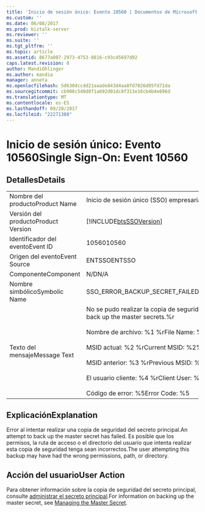 ```yaml
---
title: 'Inicio de sesión único: Evento 10560 | Documentos de Microsoft'
ms.custom: ''
ms.date: 06/08/2017
ms.prod: biztalk-server
ms.reviewer: ''
ms.suite: ''
ms.tgt_pltfrm: ''
ms.topic: article
ms.assetid: 8677a807-2973-4753-8816-c93c45697d92
caps.latest.revision: 8
author: MandiOhlinger
ms.author: mandia
manager: anneta
ms.openlocfilehash: 5d630dccdd21aaade843d4aa8fd7026d05fd71da
ms.sourcegitcommit: cb908c540d8f1a692d01dc8f313e16cb4b4e696d
ms.translationtype: MT
ms.contentlocale: es-ES
ms.lasthandoff: 09/20/2017
ms.locfileid: "22271388"
---
```

# <a name="single-sign-on-event-10560"></a><span data-ttu-id="0d9b2-102">Inicio de sesión único: Evento 10560</span><span class="sxs-lookup"><span data-stu-id="0d9b2-102">Single Sign-On: Event 10560</span></span>
## <a name="details"></a><span data-ttu-id="0d9b2-103">Detalles</span><span class="sxs-lookup"><span data-stu-id="0d9b2-103">Details</span></span>  
  
|||  
|-|-|  
|<span data-ttu-id="0d9b2-104">Nombre del producto</span><span class="sxs-lookup"><span data-stu-id="0d9b2-104">Product Name</span></span>|<span data-ttu-id="0d9b2-105">Inicio de sesión único (SSO) empresarial</span><span class="sxs-lookup"><span data-stu-id="0d9b2-105">Enterprise Single Sign-On</span></span>|  
|<span data-ttu-id="0d9b2-106">Versión del producto</span><span class="sxs-lookup"><span data-stu-id="0d9b2-106">Product Version</span></span>|[!INCLUDE[btsSSOVersion](../includes/btsssoversion-md.md)]|  
|<span data-ttu-id="0d9b2-107">Identificador del evento</span><span class="sxs-lookup"><span data-stu-id="0d9b2-107">Event ID</span></span>|<span data-ttu-id="0d9b2-108">10560</span><span class="sxs-lookup"><span data-stu-id="0d9b2-108">10560</span></span>|  
|<span data-ttu-id="0d9b2-109">Origen del evento</span><span class="sxs-lookup"><span data-stu-id="0d9b2-109">Event Source</span></span>|<span data-ttu-id="0d9b2-110">ENTSSO</span><span class="sxs-lookup"><span data-stu-id="0d9b2-110">ENTSSO</span></span>|  
|<span data-ttu-id="0d9b2-111">Componente</span><span class="sxs-lookup"><span data-stu-id="0d9b2-111">Component</span></span>|<span data-ttu-id="0d9b2-112">N/D</span><span class="sxs-lookup"><span data-stu-id="0d9b2-112">N/A</span></span>|  
|<span data-ttu-id="0d9b2-113">Nombre simbólico</span><span class="sxs-lookup"><span data-stu-id="0d9b2-113">Symbolic Name</span></span>|<span data-ttu-id="0d9b2-114">SSO_ERROR_BACKUP_SECRET_FAILED</span><span class="sxs-lookup"><span data-stu-id="0d9b2-114">SSO_ERROR_BACKUP_SECRET_FAILED</span></span>|  
|<span data-ttu-id="0d9b2-115">Texto del mensaje</span><span class="sxs-lookup"><span data-stu-id="0d9b2-115">Message Text</span></span>|<span data-ttu-id="0d9b2-116">No se pudo realizar la copia de seguridad del secreto principal.%r</span><span class="sxs-lookup"><span data-stu-id="0d9b2-116">Failed to back up the master secrets.%r</span></span><br /><br /> <span data-ttu-id="0d9b2-117">Nombre de archivo: %1 %r</span><span class="sxs-lookup"><span data-stu-id="0d9b2-117">File Name: %1%r</span></span><br /><br /> <span data-ttu-id="0d9b2-118">MSID actual: %2 %r</span><span class="sxs-lookup"><span data-stu-id="0d9b2-118">Current MSID: %2%r</span></span><br /><br /> <span data-ttu-id="0d9b2-119">MSID anterior: %3 %r</span><span class="sxs-lookup"><span data-stu-id="0d9b2-119">Previous MSID: %3%r</span></span><br /><br /> <span data-ttu-id="0d9b2-120">El usuario cliente: %4 %r</span><span class="sxs-lookup"><span data-stu-id="0d9b2-120">Client User: %4%r</span></span><br /><br /> <span data-ttu-id="0d9b2-121">Código de error: %5</span><span class="sxs-lookup"><span data-stu-id="0d9b2-121">Error Code: %5</span></span>|  
  
## <a name="explanation"></a><span data-ttu-id="0d9b2-122">Explicación</span><span class="sxs-lookup"><span data-stu-id="0d9b2-122">Explanation</span></span>  
 <span data-ttu-id="0d9b2-123">Error al intentar realizar una copia de seguridad del secreto principal.</span><span class="sxs-lookup"><span data-stu-id="0d9b2-123">An attempt to back up the master secret has failed.</span></span> <span data-ttu-id="0d9b2-124">Es posible que los permisos, la ruta de acceso o el directorio del usuario que intenta realizar esta copia de seguridad tenga sean incorrectos.</span><span class="sxs-lookup"><span data-stu-id="0d9b2-124">The user attempting this backup may have had the wrong permissions, path, or directory.</span></span>  
  
## <a name="user-action"></a><span data-ttu-id="0d9b2-125">Acción del usuario</span><span class="sxs-lookup"><span data-stu-id="0d9b2-125">User Action</span></span>  
 <span data-ttu-id="0d9b2-126">Para obtener información sobre la copia de seguridad del secreto principal, consulte [administrar el secreto principal](../core/managing-the-master-secret.md).</span><span class="sxs-lookup"><span data-stu-id="0d9b2-126">For information on backing up the master secret, see [Managing the Master Secret](../core/managing-the-master-secret.md).</span></span>